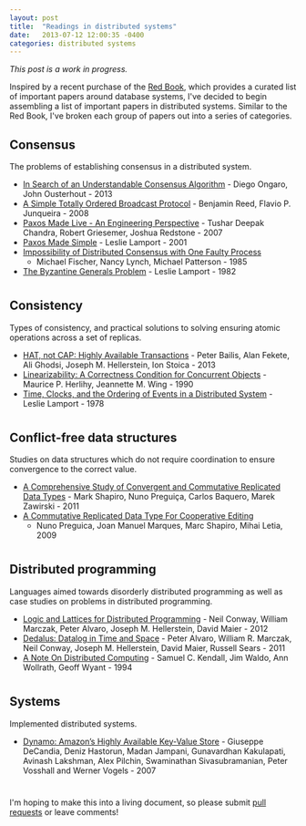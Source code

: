 ```yaml
---
layout: post
title:  "Readings in distributed systems"
date:   2013-07-12 12:00:35 -0400
categories: distributed systems
---
```


_This post is a work in progress._

Inspired by a recent purchase of the [Red Book][redbook], which provides
a curated list of important papers around database systems, I've decided
to begin assembling a list of important papers in distributed systems.
Similar to the Red Book, I've broken each group of papers out into a
series of categories.

## Consensus

The problems of establishing consensus in a distributed system.

* [In Search of an Understandable Consensus Algorithm][raft] -
    Diego Ongaro, John Ousterhout - 2013
* [A Simple Totally Ordered Broadcast Protocol][zab] - Benjamin Reed,
  Flavio P. Junqueira - 2008
* [Paxos Made Live - An Engineering Perspective][paxoslive] -
    Tushar Deepak Chandra, Robert Griesemer, Joshua Redstone - 2007
* [Paxos Made Simple][paxossimple] - Leslie Lamport - 2001
* [Impossibility of Distributed Consensus with One Faulty Process][flp]
  - Michael Fischer, Nancy Lynch, Michael Patterson - 1985
* [The Byzantine Generals Problem][generals] - Leslie Lamport - 1982

#

## Consistency

Types of consistency, and practical solutions to solving ensuring atomic
operations across a set of replicas.

* [HAT, not CAP: Highly Available Transactions][hat] - Peter Bailis,
  Alan Fekete, Ali Ghodsi, Joseph M. Hellerstein, Ion Stoica - 2013
* [Linearizability: A Correctness Condition for Concurrent
  Objects][linearizability] - Maurice P. Herlihy, Jeannette M. Wing -
  1990
* [Time, Clocks, and the Ordering of Events in a Distributed
  System][clocks] - Leslie Lamport - 1978

#

## Conflict-free data structures

Studies on data structures which do not require coordination to ensure
convergence to the correct value.

* [A Comprehensive Study of Convergent and Commutative Replicated Data
    Types][crdt1] - Mark Shapiro, Nuno Preguiça, Carlos Baquero, Marek
    Zawirski - 2011
* [A Commutative Replicated Data Type For Cooperative Editing][treedoc]
  - Nuno Preguica, Joan Manuel Marques, Marc Shapiro, Mihai Letia, 2009

#

## Distributed programming

Languages aimed towards disorderly distributed programming as well as
case studies on problems in distributed programming.

* [Logic and Lattices for Distributed Programming][blooml] - Neil Conway, William Marczak, Peter Alvaro, Joseph M. Hellerstein, David Maier - 2012
* [Dedalus: Datalog in Time and Space][dedalus] - Peter Alvaro, William R. Marczak, Neil Conway, Joseph M. Hellerstein, David Maier, Russell Sears - 2011
* [A Note On Distributed Computing][computing] - Samuel C. Kendall, Jim Waldo, Ann Wollrath, Geoff Wyant - 1994

#

## Systems

Implemented distributed systems.

* [Dynamo: Amazon’s Highly Available Key-Value Store][dynamo] -
    Giuseppe DeCandia, Deniz Hastorun, Madan Jampani, Gunavardhan
    Kakulapati, Avinash Lakshman, Alex Pilchin, Swaminathan
    Sivasubramanian, Peter Vosshall and Werner Vogels - 2007

#

I'm hoping to make this into a living document, so please submit [pull
requests][pull] or leave comments!

[pull]: https://github.com/cmeiklejohn/cmeiklejohn.github.io
[redbook]: http://www.amazon.com/Readings-Database-Systems-Joseph-Hellerstein/dp/0262693143
[raft]: https://ramcloud.stanford.edu/wiki/download/attachments/11370504/raft.pdf
[paxoslive]: http://research.google.com/pubs/pub33002.html
[dynamo]: http://www.read.seas.harvard.edu/~kohler/class/cs239-w08/decandia07dynamo.pdf
[crdt1]: http://hal.upmc.fr/docs/00/55/55/88/PDF/techreport.pdf
[hat]: http://arxiv.org/pdf/1302.0309.pdf
[linearizability]: http://cs.brown.edu/~mph/HerlihyW90/p463-herlihy.pdf
[paxossimple]: http://www.cs.utexas.edu/users/lorenzo/corsi/cs380d/past/03F/notes/paxos-simple.pdf
[generals]: http://www.cs.cornell.edu/courses/cs614/2004sp/papers/lsp82.pdf
[flp]: http://macs.citadel.edu/rudolphg/csci604/ImpossibilityofConsensus.pdf
[treedoc]: http://hal.inria.fr/docs/00/44/59/75/PDF/icdcs09-treedoc.pdf
[zab]: http://www.research.yahoo.com/pub/3274
[computing]: http://dl.acm.org/citation.cfm?id=974938
[blooml]: http://db.cs.berkeley.edu/papers/UCB-lattice-tr.pdf
[dedalus]: http://db.cs.berkeley.edu/papers/datalog2011-dedalus.pdf
[clocks]: http://www.stanford.edu/class/cs240/readings/lamport.pdf
